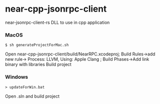 # near-cpp-jsonrpc-client
near-jsonrpc-client-rs DLL to use in cpp application

### MacOS
```
$ sh generateProjectForMac.sh
```
Open near-cpp-jsonrpc-client/build/NearRPC.xcodeproj;
Build Rules->add new rule-> Process: LLVM, Using: Apple Clang ;
Build Phases->Add link binary with libraries
Build project
### Windows
```
> updateForWin.bat
```
Open .sln and build project
